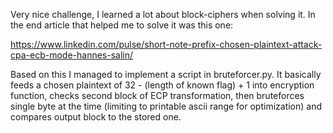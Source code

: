 Very nice challenge, I learned a lot about block-ciphers when solving it. In the end article that helped me to solve it was this one:

https://www.linkedin.com/pulse/short-note-prefix-chosen-plaintext-attack-cpa-ecb-mode-hannes-salin/

Based on this I managed to implement a script in bruteforcer.py. It basically feeds a chosen plaintext of 32 - (length of known flag) + 1 into encryption function, checks second block of ECP transformation, then bruteforces single byte at the time (limiting to printable ascii range for optimization) and compares output block to the stored one.
